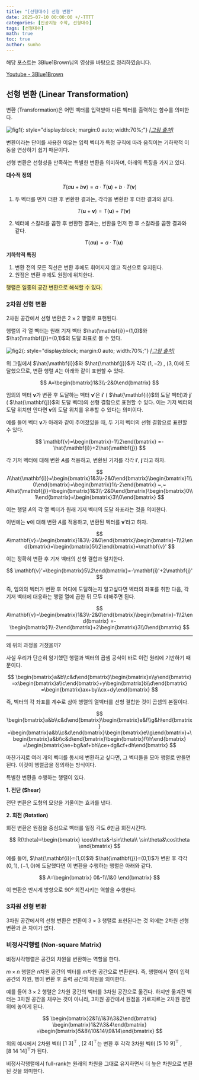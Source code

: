 ```yaml
---
title: "[선형대수] 선형 변환"
date: 2025-07-10 00:00:00 +/-TTTT
categories: [인공지능 수학, 선형대수]
tags: [선형대수]
math: true
toc: true
author: sunho
---
```


해당 포스트는 3Blue1Brown님의 영상을 바탕으로 정리하였습니다.

[Youtube - 3Blue1Brown](https://www.youtube.com/watch?v=35ESC-g49fY&list=PL7x3-Ea6TrJR095LxHtu7MgS0vpli1XZv&index=4)

## 선형 변환 (Linear Transformation)

변환 (Transformation)은 어떤 벡터를 입력받아 다른 벡터를 출력하는 함수를 의미한다.

![fig1](mlm/10-1.png){: style="display:block; margin:0 auto; width:70%;"}
_[[그림 출처]](https://angeloyeo.github.io/2019/07/17/eigen_vector.html)_

변환이라는 단어를 사용한 이유는 입력 벡터가 특정 규칙에 따라 움직이는 기하학적 이동을 연상하기 쉽기 때문이다.

선형 변환은 선형성을 만족하는 특별한 변환을 의미하며, 아래의 특징을 가지고 있다.

**대수적 정의**

$$
T(a\mathbf{u}+b\mathbf{v})=a\cdot T(\mathbf{u})+b\cdot T(\mathbf{v})
$$

1. 두 벡터를 먼저 더한 후 변환한 결과는, 각각을 변환한 후 더한 결과와 같다.

    $$
    T(\mathbf{u}+\mathbf{v})=T(\mathbf{u})+T(\mathbf{v})
    $$
2. 벡터에 스칼라를 곱한 후 변환한 결과는, 변환을 먼저 한 후 스칼라를 곱한 결과와 같다.

    $$
    T(a\mathbf{u})=a\cdot T(\mathbf{u})
    $$

**기하학적 특징**

1. 변환 전의 모든 직선은 변환 후에도 휘어지지 않고 직선으로 유지된다.
2. 원점은 변환 후에도 원점에 위치한다.

<span style="background-color:#fff5b1">행렬은 일종의 공간 변환으로 해석할 수 있다.</span>

### 2차원 선형 변환

2차원 공간에서 선형 변환은 $2\times2$ 행렬로 표현된다.

행렬의 각 열 벡터는 원래 기저 벡터 $\hat{\mathbf{i}}=(1,0)$와 $\hat{\mathbf{j}}=(0,1)$의 도달 좌표로 볼 수 있다.

![fig2](mlm/10-2.png){: style="display:block; margin:0 auto; width:70%;"}
_[[그림 출처]](https://www.3blue1brown.com/lessons/linear-transformations#title)_

위 그림에서 $\hat{\mathbf{i}}$와 $\hat{\mathbf{j}}$가 각각 $(1,-2)$ , $(3,0)$에 도달했으므로, 변환 행렬 $A$는 아래와 같이 표현할 수 있다.

$$
A=\begin{bmatrix}1&3\\-2&0\end{bmatrix}
$$

임의의 벡터 $\mathbf{v}$가 변환 후 도달하는 벡터 $\mathbf{v}'$은 $\mathbf{i}'$ ( $\hat{\mathbf{i}}$의 도달 벡터)과 $\mathbf{j}'$ ( $\hat{\mathbf{j}}$의 도달 벡터)의 선형 결합으로 표현할 수 있다. 이는 기저 벡터의 도달 위치만 안다면 $\mathbf{v}$의 도달 위치를 유추할 수 있다는 의미이다.

예를 들어 벡터 $\mathbf{v}$가 아래와 같이 주어졌있을 때, 두 기저 벡터의 선형 결합으로 표현할 수 있다.

$$
\mathbf{v}=\begin{bmatrix}-1\\2\end{bmatrix}
=-\hat{\mathbf{i}}+2\hat{\mathbf{j}}
$$

각 기저 벡터에 대해 변환 $A$를 적용하고, 변환된 기저를 각각 $\mathbf{i}'$, $\mathbf{j}'$라고 하자.

$$
A\hat{\mathbf{i}}=\begin{bmatrix}1&3\\-2&0\end{bmatrix}\begin{bmatrix}1\\0\end{bmatrix}=\begin{bmatrix}1\\-2\end{bmatrix}
~,~
A\hat{\mathbf{j}}=\begin{bmatrix}1&3\\-2&0\end{bmatrix}\begin{bmatrix}0\\1\end{bmatrix}=\begin{bmatrix}3\\0\end{bmatrix}
$$

이는 행렬 $A$의 각 열 벡터가 원래 기저 벡터의 도달 좌표라는 것을 의미한다.

이번에는 $\mathbf{v}$에 대해 변환 $A$를 적용하고, 변환된 벡터를 $\mathbf{v}'$라고 하자.

$$
A\mathbf{v}=\begin{bmatrix}1&3\\-2&0\end{bmatrix}\begin{bmatrix}-1\\2\end{bmatrix}=\begin{bmatrix}5\\2\end{bmatrix}=\mathbf{v}'
$$

이는 정확히 변환 후 기저 벡터의 선형 결합과 일치한다.

$$
\mathbf{v}'=\begin{bmatrix}5\\2\end{bmatrix}=-\mathbf{i}'+2\mathbf{j}'
$$

즉, 임의의 벡터가 변환 후 어디에 도달하는지 알고싶다면 벡터의 좌표를 취한 다음, 각 기저 벡터에 대응하는 행렬 열에 곱한 뒤 모두 더해주면 된다.

$$
A\mathbf{v}=\begin{bmatrix}1&3\\-2&0\end{bmatrix}\begin{bmatrix}-1\\2\end{bmatrix}
=-\begin{bmatrix}1\\-2\end{bmatrix}+2\begin{bmatrix}3\\0\end{bmatrix}
$$

---

왜 위의 과정을 거쳤을까?

사실 우리가 단순히 암기했던 행렬과 벡터의 곱셈 공식이 바로 이런 원리에 기반하기 때문이다.

$$
\begin{bmatrix}a&b\\c&d\end{bmatrix}\begin{bmatrix}x\\y\end{bmatrix}
=x\begin{bmatrix}a\\c\end{bmatrix}+y\begin{bmatrix}b\\d\end{bmatrix}
=\begin{bmatrix}ax+by\\cx+dy\end{bmatrix}
$$

즉, 벡터의 각 좌표를 계수로 삼아 행렬의 열벡터를 선형 결합한 것이 곱셈의 본질이다.

$$
\begin{bmatrix}a&b\\c&d\end{bmatrix}\begin{bmatrix}e&f\\g&h\end{bmatrix}
=\begin{bmatrix}a&b\\c&d\end{bmatrix}\begin{bmatrix}e\\g\end{bmatrix}+\begin{bmatrix}a&b\\c&d\end{bmatrix}\begin{bmatrix}f\\h\end{bmatrix}
=\begin{bmatrix}ae+bg&af+bh\\ce+dg&cf+dh\end{bmatrix}
$$

마찬가지로 여러 개의 벡터를 동시에 변환하고 싶다면, 그 벡터들을 모아 행렬로 만들면 된다. 이것이 행렬곱을 정의하는 방식이다.

특별한 변환을 수행하는 행렬이 있다.

**1. 전단 (Shear)**

전단 변환은 도형의 모양을 기울이는 효과를 낸다.



**2. 회전 (Rotation)**

회전 변환은 원점을 중심으로 벡터를 일정 각도 $\theta$만큼 회전시킨다.

$$
R(\theta)=\begin{bmatrix}
\cos\theta&-\sin\theta\\ \sin\theta&\cos\theta
\end{bmatrix}
$$

예를 들어, $\hat{\mathbf{i}}=(1,0)$와 $\hat{\mathbf{j}}=(0,1)$가 변환 후 각각 $(0,1)$, $(-1,0)$에 도달했다면 이 변환을 수행하는 행렬은 아래와 같다.

$$
A=\begin{bmatrix}
0&-1\\1&0
\end{bmatrix}
$$

이 변환은 반시계 방향으로 90º 회전시키는 역할을 수행한다.

### 3차원 선형 변환

3차원 공간에서의 선형 변환은 변환이 $3\times3$ 행렬로 표현된다는 것 외에는 2차원 선형 변환과 큰 차이가 없다.

### 비정사각행렬 (Non-square Matrix)

비정사각행렬은 공간의 차원을 변환하는 역할을 한다.

$m\times n$ 행렬은 $n$차원 공간의 벡터를 $m$차원 공간으로 변환한다.
즉, 행렬에서 열이 입력 공간의 차원, 행이 변환 후 출력 공간의 차원을 의미한다.

예를 들어 $3\times2$ 행렬은 2차원 공간의 벡터를 3차원 공간으로 옮긴다. 하지만 옮겨진 벡터는 3차원 공간을 채우는 것이 아니라, 3차원 공간에서 원점을 가로지르는 2차원 평면 위에 놓이게 된다.

$$
\begin{bmatrix}2&1\\1&3\\3&2\end{bmatrix}
\begin{bmatrix}1&2\\3&4\end{bmatrix}
=\begin{bmatrix}5&8\\10&14\\9&14\end{bmatrix}
$$

위의 예시에서 2차원 벡터 $[1~3]^\top$ , $[2~4]^\top$는 변환 후 각각 3차원 벡터 $[5~10~9]^\top$ , $[8~14~14]^\top$가 된다.

비정사각행렬에서 full-rank는 원래의 차원을 그대로 유지하면서 더 높은 차원으로 변환된 것을 의미한다.
